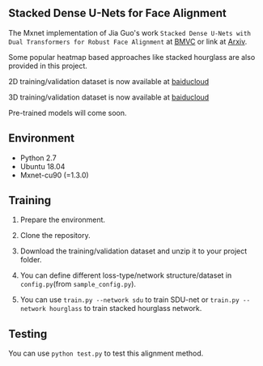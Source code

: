 ## Stacked Dense U-Nets for Face Alignment

The Mxnet implementation of Jia Guo's work ``Stacked Dense U-Nets with Dual Transformers for Robust Face Alignment`` at [BMVC](http://bmvc2018.org/contents/papers/0051.pdf) or link at [Arxiv](https://arxiv.org/abs/1812.01936).

Some popular heatmap based approaches like stacked hourglass are also provided in this project.  

2D training/validation dataset is now available at [baiducloud](https://pan.baidu.com/s/1kdquiIGTlK7l26SPWO_cmw)

3D training/validation dataset is now available at [baiducloud](https://pan.baidu.com/s/1VjFWm6eEtIqGKk92GE2rgw)

Pre-trained models will come soon.

## Environment

-   Python 2.7 
-   Ubuntu 18.04
-   Mxnet-cu90 (=1.3.0)

## Training

1.  Prepare the environment.

2.  Clone the repository.

3.  Download the training/validation dataset and unzip it to your project folder.
    
3.  You can define different loss-type/network structure/dataset in ``config.py``(from ``sample_config.py``).
    
4.  You can use ``train.py --network sdu`` to train SDU-net or ``train.py --network hourglass`` to train stacked hourglass network.

## Testing

  You can use `python test.py` to test this alignment method.



